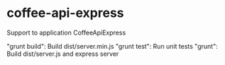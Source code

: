 coffee-api-express
==================

Support to application CoffeeApiExpress

"grunt build": Build dist/server.min.js
"grunt test": Run unit tests
"grunt": Build dist/server.js and express server


